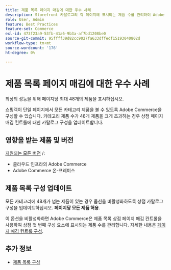 ```yaml
---
title: 제품 목록 페이지 매김에 대한 우수 사례
description: Storefront 카탈로그의 각 페이지에 표시되는 제품 수를 관리하여 Adobe Commerce 성능을 최적화하는 방법을 알아봅니다.
role: User, Admin
feature: Best Practices
feature-set: Commerce
exl-id: 473f23a9-53fb-41a6-9b3a-af7bd1208be0
source-git-commit: 95ffff39d82cc9027fa633dffedf15193040802d
workflow-type: tm+mt
source-wordcount: '176'
ht-degree: 0%

---
```


# 제품 목록 페이지 매김에 대한 우수 사례

최상의 성능을 위해 페이지당 최대 48개의 제품을 표시하십시오.

쇼핑객이 단일 페이지에서 모든 카테고리 제품을 볼 수 있도록 Adobe Commerce을 구성할 수 있습니다. 카테고리 제품 수가 48개 제품을 크게 초과하는 경우 상점 페이지 매김 컨트롤에 대한 카탈로그 구성을 업데이트합니다.

## 영향을 받는 제품 및 버전

[지원되는 모든 버전](../../../release/versions.md) /:

- 클라우드 인프라의 Adobe Commerce
- Adobe Commerce 온-프레미스

## 제품 목록 구성 업데이트

모든 카테고리에 48개가 넘는 제품이 있는 경우 옵션을 비활성화하도록 상점 카탈로그 구성을 업데이트하십시오. **페이지당 모든 제품 허용**.

이 옵션을 비활성화하면 Adobe Commerce은 제품 목록 상점 페이지 매김 컨트롤을 사용하여 상점 첫 번째 구성 요소에 표시되는 제품 수를 관리합니다. 자세한 내용은 [페이지 매김 컨트롤 구성](https://experienceleague.adobe.com/docs/commerce-admin/catalog/catalog/navigation/navigation-product-listings.html#configure-the-pagination-controls).

## 추가 정보

- [제품 목록 구성](https://experienceleague.adobe.com/docs/commerce-admin/catalog/catalog/navigation/navigation-product-listings.html)
